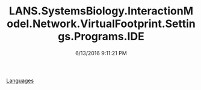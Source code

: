 ﻿---
title: LANS.SystemsBiology.InteractionModel.Network.VirtualFootprint.Settings.Programs.IDE
date: 6/13/2016 9:11:21 PM
---

[Languages](T-LANS.SystemsBiology.InteractionModel.Network.VirtualFootprint.Settings.Programs.IDE.Languages.html)
